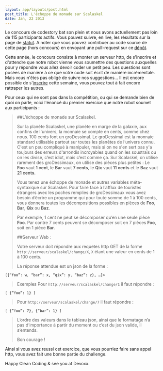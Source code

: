 ```yaml
---
layout: app/layouts/post.html
post_title: L'échoppe de monade sur Scalaskel
date: Jan, 22 2013
---
```


Le concours de codestory bat son plein et nous avons actuellement pas loin de 115 participants actifs.
Vous pouvez suivre, en live, les résultats sur la page de [statut](http://status.code-story.net/). A noter que vous pouvez contribuer au code source de cette page (hors concours) en envoyant une pull-request sur ce [dépôt](https://github.com/dgageot/code-story-status).

Cette année, le concours consiste à monter un serveur http, de s'inscrire et d'attendre que notre robot vienne vous soumettre des questions auxquelles pour y répondre vous allez devoir coder un petit peu. Les questions sont posées de manière à ce que votre code soit écrit de manière incrémentale. Mais vous n'êtes pas obligé de suivre nos suggestions... Il est encore possible de s'[inscrire](https://docs.google.com/a/xebia.fr/spreadsheet/viewform?formkey=dDdHc3N2V2R1bHRMZHFmOGk3SWZKTmc6MQ#gid=0) cette semaine, vous pouvez tout à fait encore rattraper les autres.

Pour ceux qui ne sont pas dans la compétition, ou qui se demande bien de quoi on parle, voici l'énoncé du premier exercice que notre robot soumet aux participants :

>
> ##L’échoppe de monade sur Scalaskel.
>
> Sur la planète Scalaskel, une planète en marge de la galaxie, aux confins de l'univers, la monnaie se compte en cents, comme chez nous. 100 cents font un groDessimal. Le groDessimal est la monnaie standard utilisable partout sur toutes les planètes de l’univers connu. C'est un peu compliqué à manipuler, mais si on ne s'en sert pas y'a toujours des erreurs d'arrondis incroyables quand on les soustrais ou on les divise, c’est idiot, mais c’est comme ça.  Sur Scalaskel, on utilise rarement des groDessimaux, on utilise des pièces plus petites : Le **Foo** vaut **1 cent**, le **Bar** vaut **7 cents**, le **Qix** vaut **11 cents** et le **Baz** vaut **21 cents**.
>
> Vous tenez une échoppe de monade et autres variables méta-syntaxique sur Scalaskel. Pour faire face à l’afflux de touristes étrangers avec les poches remplies de groDessimaux vous avez besoin d’écrire un programme qui pour toute somme de 1 à 100 cents, vous donnera toutes les décompositions possibles en pièces de **Foo**, **Bar**, **Qix** ou **Baz**.
>
>Par exemple, 1 cent ne peut se décomposer qu’en une seule pièce **Foo**.
>Par contre 7 cents peuvent se décomposer soit en 7 pièces **Foo**, soit en 1 pièce **Bar**.
>
>##Serveur Web :
>
>Votre serveur doit répondre aux requetes http GET de la forme `http://serveur/scalaskel/change/X`, `X` étant une valeur en cents de 1 à 100 cents.
>
>La réponse attendue est un json de la forme :
>
	[{“foo”: w, “bar”: x, “qix”: y, “baz”: z}, …]>
>
>Exemples
>Pour `http://serveur/scalaskel/change/1` il faut répondre :
>
	[ {“foo”: 1} ]
>
>Pour `http://serveur/scalaskel/change/7` il faut répondre :
>
	[ {“foo”: 7}, {“bar”: 1} ]
>
>
>L’ordre des valeurs dans le tableau json, ainsi que le formatage n’a pas d’importance à partir du moment ou c’est du json valide, il s’entends.
>
>Bon courage !
>

Ainsi si vous avez reussi cet exercice, que vous pourriez faire sans appel http, vous avez fait une bonne partie du challenge.

Happy Clean Coding & see you at Devoxx.
